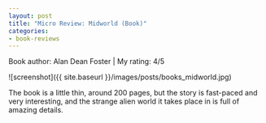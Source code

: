 ```yaml
---
layout: post
title: "Micro Review: Midworld (Book)"
categories:
- book-reviews
---
```


<p>Book author: Alan Dean Foster | My rating: 4/5</p>


![screenshot]({{ site.baseurl }}/images/posts/books_midworld.jpg)


<p>The book is a little thin, around 200 pages, but the story is fast-paced and very interesting, and the strange alien world it takes place in is full of amazing details.</p>
